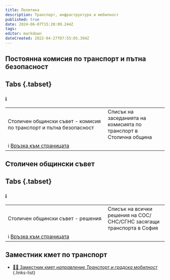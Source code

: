 ```yaml
---
title: Политика
description: Транспорт, инфраструктура и мобилност
published: true
date: 2024-06-07T15:20:09.244Z
tags: 
editor: markdown
dateCreated: 2022-04-27T07:55:05.394Z
---
```



## Постоянна комисия по транспорт и пътна безопасност

## Tabs {.tabset}

### ℹ️
<table style="width:100%">
  <tr>
    <td style="width:300px">Столичен общински съвет - комисия по транспорт и пътна безопасност</td>
    <td>Списък на заседанията на комисията по транспорт в Столична община</td>
  </tr>
  <td colspan=2 >ℹ️ <a href="https://council.sofia.bg/postoianna-komisia-po-transport-i-turizum">Връзка към страницата</a></td>
</table>

## Столичен общински съвет

## Tabs {.tabset}

### ℹ️
<table style="width:100%">
  <tr>
    <td style="width:300px">Столичен общински съвет - решения</td>
    <td>Списък на всички решения на СОС/СНС/СГНС засягащи транспорта в София</td>
  </tr>
  <td colspan=2 >ℹ️ <a href="/bg/politics/sofia-council-decisions">Връзка към страницата</a></td>
</table>


## Заместник кмет по транспорт

- [:man_office_worker:  Заместник кмет  *направление Транспорт и градска мобилност*](/politics/deputy-mayor)
{.links-list}
